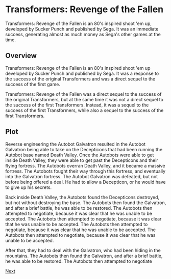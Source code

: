 # Transformers: Revenge of the Fallen

Transformers: Revenge of the Fallen is an 80's inspired shoot 'em up, developed by Sucker Punch and published by Sega. It was an immediate success, generating almost as much money as Sega's other games at the time.

## Overview

Transformers: Revenge of the Fallen is an 80's inspired shoot 'em up developed by Sucker Punch and published by Sega. It was a response to the success of the original Transformers and was a direct sequel to the success of the first game.

Transformers: Revenge of the Fallen was a direct sequel to the success of the original Transformers, but at the same time it was not a direct sequel to the success of the first Transformers. Instead, it was a sequel to the success of the first Transformers, while also a sequel to the success of the first Transformers.

## Plot

Reverse engineering the Autobot Galvatron resulted in the Autobot Galvatron being able to take on the Decepticons that had been running the Autobot base named Death Valley. Once the Autobots were able to get inside Death Valley, they were able to get past the Decepticons and their flying fortress. The Autobots overran Death Valley, and it became a massive fortress. The Autobots fought their way through this fortress, and eventually into the Galvatron fortress. The Autobot Galvatron was defeated, but not before being offered a deal. He had to allow a Decepticon, or he would have to give up his secrets.

Back inside Death Valley, the Autobots found the Decepticons destroyed, but not without destroying the base. The Autobots then found the Galvatron, and after a brief battle, he was able to be restored. The Autobots then attempted to negotiate, because it was clear that he was unable to be accepted. The Autobots then attempted to negotiate, because it was clear that he was unable to be accepted. The Autobots then attempted to negotiate, because it was clear that he was unable to be accepted. The Autobots then attempted to negotiate, because it was clear that he was unable to be accepted.

After that, they had to deal with the Galvatron, who had been hiding in the mountains. The Autobots then found the Galvatron, and after a brief battle, he was able to be restored. The Autobots then attempted to negotiate

[Next](499.md)